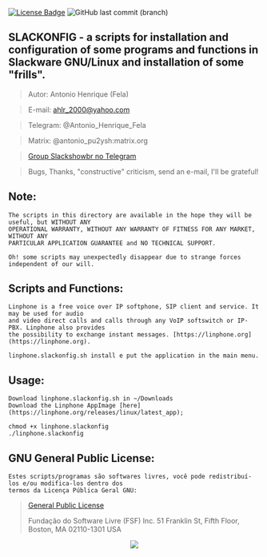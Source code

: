 
[![License Badge](https://img.shields.io/github/license/leantime/leantime?style=flat-square)](https://www.gnu.org/licenses/agpl-3.0.en.html)
![GitHub last commit (branch)](https://img.shields.io/github/last-commit/ahlrodrigues/slackonfig/master)


**SLACKONFIG** - a scripts for installation and configuration of some programs and functions in Slackware GNU/Linux and installation of some "frills".
--------------



>Autor: Antonio Henrique (Fela)

>E-mail: ahlr_2000@yahoo.com

>Telegram: @Antonio_Henrique_Fela

>Matrix: @antonio_pu2ysh:matrix.org

>[Group Slackshowbr no Telegram](https://t.me/slackshowbr)



>Bugs, Thanks, "constructive" criticism, send an e-mail, I'll be grateful!



**Note:**
---------
```
The scripts in this directory are available in the hope they will be useful, but WITHOUT ANY
OPERATIONAL WARRANTY, WITHOUT ANY WARRANTY OF FITNESS FOR ANY MARKET, WITHOUT ANY
PARTICULAR APPLICATION GUARANTEE and NO TECHNICAL SUPPORT.

Oh! some scripts may unexpectedly disappear due to strange forces
independent of our will.
```


**Scripts and Functions:**
--------------------------


```
Linphone is a free voice over IP softphone, SIP client and service. It may be used for audio
and video direct calls and calls through any VoIP softswitch or IP-PBX. Linphone also provides
the possibility to exchange instant messages. [https://linphone.org](https://linphone.org).

linphone.slackonfig.sh install e put the application in the main menu.
```

Usage:
------
```
Download linphone.slackonfig.sh in ~/Downloads
Download the Linphone AppImage [here](https://linphone.org/releases/linux/latest_app);

chmod +x linphone.slackonfig
./linphone.slackonfig
```


**GNU General Public License:**
-------------------------------
```
Estes scripts/programas são softwares livres, você pode redistribuí-los e/ou modifica-los dentro dos
termos da Licença Pública Geral GNU:
```
> [General Public License](https://pt.wikipedia.org/wiki/GNU_General_Public_License)
>
>Fundação do Software Livre (FSF) Inc. 51 Franklin St, Fifth Floor, Boston, MA 02110-1301 USA


<p align="center" width="100%">
    <img src="https://bytebucket.org/ahlrodrigues/slackonfig/raw/adca69d05d4b9db0ee9cfa65f54cad4e87dabad7/imgs/poweredbyslack.gif">
</p>
